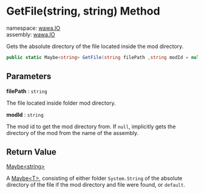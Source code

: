 # GetFile\(string, string\) Method

namespace: [wawa\.IO](../../wawa.IO.md)<br />
assembly: [wawa\.IO](../../../wawa.IO.md)

Gets the absolute directory of the file located inside the mod directory\.

```csharp
public static Maybe<string> GetFile(string filePath ,string modId = null);
```

## Parameters

__filePath__ : `string`

The file located inside folder mod directory\.

__modId__ : `string`

The mod id to get the mod directory from\.
If `null`, implicitly gets the directory of the mod from the name of the assembly\.


## Return Value

[Maybe\<string\>](../../../wawa.Optionals/wawa.Optionals/Maybe\`1.md)

A [Maybe\<T\>](../../../wawa.Optionals/wawa.Optionals/Maybe\`1.md), consisting of either folder `System.String` of the absolute directory
of the file if the mod directory and file were found, or `default`\.

